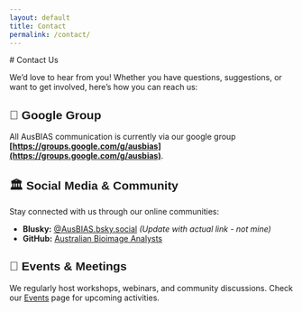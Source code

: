 ```yaml
---
layout: default
title: Contact
permalink: /contact/
---
```

<style>
@font-face {
  font-family: 'Oswald';
  src: url('/assets/fonts/oswald-regular.ttf') format('truetype');
}

h1, h2, h3, h4, h5, h6,
.site-title,
.site-nav,
.site-nav a {
  font-family: 'Oswald', sans-serif !important;
}
</style>
<link rel="icon" href="/assets/images/favicon.png" type="image/png">
# Contact Us

We’d love to hear from you! Whether you have questions, suggestions, or want to get involved, here’s how you can reach us:

## 📧 Google Group
All AusBIAS communication is currently via our google group **[https://groups.google.com/g/ausbias](https://groups.google.com/g/ausbias)**.

## 🏛 Social Media & Community
Stay connected with us through our online communities:
- **Blusky:** [@AusBIAS.bsky.social](https://drlachie.bsky.social) *(Update with actual link - not mine)*
- **GitHub:** [Australian Bioimage Analysts](https://github.com/ausbias)

## 📍 Events & Meetings
We regularly host workshops, webinars, and community discussions. Check our [Events](/events/) page for upcoming activities.


